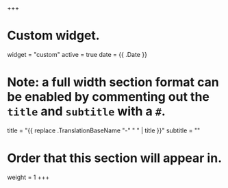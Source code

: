 +++
# Custom widget.
widget = "custom"
active = true
date = {{ .Date }}

# Note: a full width section format can be enabled by commenting out the `title` and `subtitle` with a `#`.
title = "{{ replace .TranslationBaseName "-" " " | title }}"
subtitle = ""

# Order that this section will appear in.
weight = 1
+++
